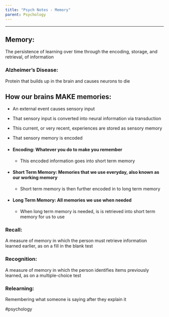 ```yaml
---
title: "Psych Notes - Memory"
parent: Psychology
---
```

___
## Memory:
The persistence of learning over time through the encoding, storage, and retrieval, of information

### Alzheimer’s Disease:
Protein that builds up in the brain and causes neurons to die

## How our brains MAKE memories:

- An external event causes sensory input
    
- That sensory input is converted into neural information via transduction
    
- This current, or very recent, experiences are stored as sensory memory
    
- That sensory memory is encoded
    
- #### Encoding: Whatever you do to make you remember
	
	- This encoded information goes into short term memory
    
- #### Short Term Memory: Memories that we use everyday, also known as our working memory
    
	- Short term memory is then further encoded in to long term memory
    
- #### Long Term Memory: All memories we use when needed
    
	- When long term memory is needed, is is retrieved into short term memory for us to use
  

### Recall:
A measure of memory in which the person must retrieve information learned earlier, as on a fill in the blank test
### Recognition:
A measure of memory in which the person identifies items previously learned, as on a multiple-choice test
### Relearning:
Remembering what someone is saying after they explain it

#psychology
